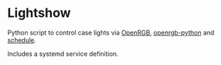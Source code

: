 # Lightshow

Python script to control case lights via [OpenRGB](https://gitlab.com/CalcProgrammer1/OpenRGB), [openrgb-python](https://github.com/jath03/openrgb-python) and [schedule](https://github.com/dbader/schedule).

Includes a systemd service definition.

